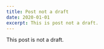 ```yaml
---
title: Post not a draft
date: 2020-01-01
excerpt: This is post not a draft.
---
```


This post is not a draft.
